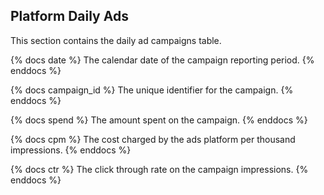 ## Platform Daily Ads 
This section contains the daily ad campaigns table.

{% docs date %}
The calendar date of the campaign reporting period.
{% enddocs %}

{% docs campaign_id %}
The unique identifier for the campaign.
{% enddocs %}

{% docs spend %}
The amount spent on the campaign.
{% enddocs %}

{% docs cpm %}
The cost charged by the ads platform per thousand impressions.
{% enddocs %}

{% docs ctr %}
The click through rate on the campaign impressions.
{% enddocs %}
